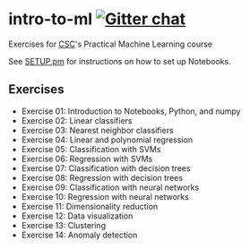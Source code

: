 # intro-to-ml [![Gitter chat](https://badges.gitter.im/csc_training/intro-to-ml.svg)](https://gitter.im/csc_training/intro-to-ml)
Exercises for [CSC](https://www.csc.fi/)'s Practical Machine Learning course

See [SETUP.pm](SETUP.pm) for instructions on how to set up Notebooks.

## Exercises

* Exercise 01: Introduction to Notebooks, Python, and numpy
* Exercise 02: Linear classifiers
* Exercise 03: Nearest neighbor classifiers
* Exercise 04: Linear and polynomial regression
* Exercise 05: Classification with SVMs
* Exercise 06: Regression with SVMs
* Exercise 07: Classification with decision trees
* Exercise 08: Regression with decision trees
* Exercise 09: Classification with neural networks
* Exercise 10: Regression with neural networks
* Exercise 11: Dimensionality reduction
* Exercise 12: Data visualization
* Exercise 13: Clustering
* Exercise 14: Anomaly detection

